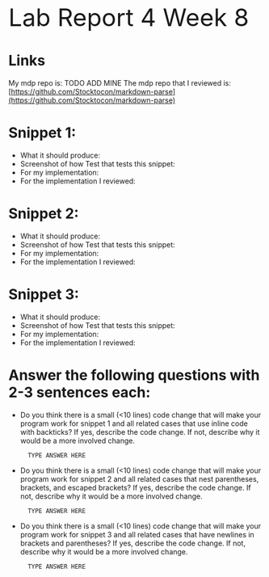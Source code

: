  <font size="12"> Lab Report 4 Week 8</font>

# Links
My mdp repo is: TODO ADD MINE
The mdp repo that I reviewed is: [https://github.com/Stocktocon/markdown-parse](https://github.com/Stocktocon/markdown-parse)


# Snippet 1:
* What it should produce:
* Screenshot of how Test that tests this snippet:
* For my implementation:
* For the implementation I reviewed:

# Snippet 2:
* What it should produce:
* Screenshot of how Test that tests this snippet:
* For my implementation:
* For the implementation I reviewed:

# Snippet 3:
* What it should produce:
* Screenshot of how Test that tests this snippet:
* For my implementation:
* For the implementation I reviewed:


# Answer the following questions with 2-3 sentences each:

* Do you think there is a small (<10 lines) code change that will make your program work for snippet 1 and all related cases that use inline code with backticks? If yes, describe the code change. If not, describe why it would be a more involved change.
        
        TYPE ANSWER HERE

* Do you think there is a small (<10 lines) code change that will make your program work for snippet 2 and all related cases that nest parentheses, brackets, and escaped brackets? If yes, describe the code change. If not, describe why it would be a more involved change.

        TYPE ANSWER HERE

* Do you think there is a small (<10 lines) code change that will make your program work for snippet 3 and all related cases that have newlines in brackets and parentheses? If yes, describe the code change. If not, describe why it would be a more involved change.

        TYPE ANSWER HERE
